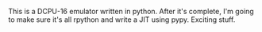 This is a DCPU-16 emulator written in python. After it's complete, I'm going to make sure it's all rpython and write a JIT using pypy. Exciting stuff.
